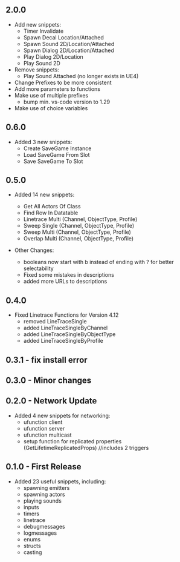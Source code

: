 ## 2.0.0
* Add new snippets:
	+ Timer Invalidate
	+ Spawn Decal Location/Attached
	+ Spawn Sound 2D/Location/Attached
	+ Spawn Dialog 2D/Location/Attached
	+ Play Dialog 2D/Location
	+ Play Sound 2D
* Remove snippets:
	+ Play Sound Attached (no longer exists in UE4)
* Change Prefixes to be more consistent
* Add more parameters to functions
* Make use of multiple prefixes
	+ bump min. vs-code version to 1.29
* Make use of choice variables

## 0.6.0
* Added 3 new snippets:
	+ Create SaveGame Instance
	+ Load SaveGame From Slot
	+ Save SaveGame To Slot

## 0.5.0
* Added 14 new snippets:
	+ Get All Actors Of Class
	+ Find Row In Datatable
	+ Linetrace Multi (Channel, ObjectType, Profile)
	+ Sweep Single (Channel, ObjectType, Profile)
	+ Sweep Multi (Channel, ObjectType, Profile)
	+ Overlap Multi (Channel, ObjectType, Profile)

* Other Changes:
	+ booleans now start with b instead of ending with ? for better selectability
	+ Fixed some mistakes in descriptions
	+ added more URLs to descriptions

## 0.4.0
* Fixed Linetrace Functions for Version 4.12
	- removed LineTraceSingle
	+ added LineTraceSingleByChannel
	+ added LineTraceSingleByObjectType
	+ added LineTraceSingleByProfile

## 0.3.1 - fix install error
## 0.3.0 - Minor changes

## 0.2.0 - Network Update
* Added 4 new snippets for networking:
	+ ufunction client
	+ ufunction server
	+ ufunction multicast
	+ setup function for replicated properties (GetLifetimeReplicatedProps) //includes 2 triggers

## 0.1.0 - First Release
* Added 23 useful snippets, including:
	+ spawning emitters
	+ spawning actors
	+ playing sounds
	+ inputs
	+ timers
	+ linetrace
	+ debugmessages
	+ logmessages
	+ enums
	+ structs
	+ casting
